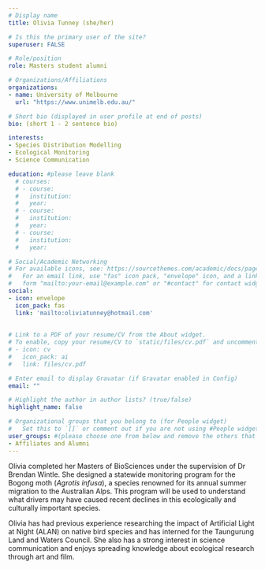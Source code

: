 ```yaml
---
# Display name
title: Olivia Tunney (she/her)

# Is this the primary user of the site?
superuser: FALSE

# Role/position
role: Masters student alumni

# Organizations/Affiliations
organizations:
- name: University of Melbourne
  url: "https://www.unimelb.edu.au/"

# Short bio (displayed in user profile at end of posts)
bio: (short 1 - 2 sentence bio)

interests:
- Species Distribution Modelling
- Ecological Monitoring
- Science Communication

education: #please leave blank
  # courses:
  # - course:
  #   institution:
  #   year:
  # - course:
  #   institution:
  #   year:
  # - course:
  #   institution:
  #   year:

# Social/Academic Networking
# For available icons, see: https://sourcethemes.com/academic/docs/page-builder/#icons
#   For an email link, use "fas" icon pack, "envelope" icon, and a link in the
#   form "mailto:your-email@example.com" or "#contact" for contact widget.
social:
- icon: envelope
  icon_pack: fas
  link: 'mailto:oliviatunney@hotmail.com'
    
  
# Link to a PDF of your resume/CV from the About widget.
# To enable, copy your resume/CV to `static/files/cv.pdf` and uncomment the lines below.
# - icon: cv
#   icon_pack: ai
#   link: files/cv.pdf

# Enter email to display Gravatar (if Gravatar enabled in Config)
email: ""

# Highlight the author in author lists? (true/false)
highlight_name: false

# Organizational groups that you belong to (for People widget)
#   Set this to `[]` or comment out if you are not using #People widget.
user_groups: #(please choose one from below and remove the others that aren't needed)
- Affiliates and Alumni
---
```



Olivia completed her Masters of BioSciences under the supervision of Dr Brendan Wintle. She designed a statewide monitoring program for the Bogong moth (*Agrotis infusa*), a species renowned for its annual summer migration to the Australian Alps. This program will be used to understand what drivers may have caused recent declines in this ecologically and culturally important species. 

Olivia has had previous experience researching the impact of Artificial Light at Night (ALAN) on native bird species and has interned for the Taungurung Land and Waters Council. She also has a strong interest in science communication and enjoys spreading knowledge about ecological research through art and film. 

